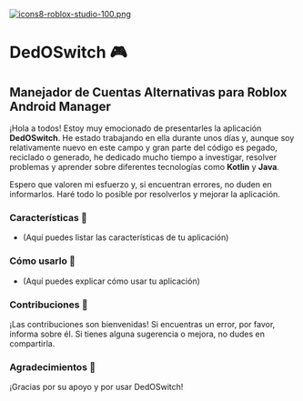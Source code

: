 
[![icons8-roblox-studio-100.png](https://i.postimg.cc/YS6jPkbt/icons8-roblox-studio-100.png)](https://postimg.cc/3ywKyssq)

# DedOSwitch 🎮

## Manejador de Cuentas Alternativas para Roblox Android Manager

¡Hola a todos! Estoy muy emocionado de presentarles la aplicación **DedOSwitch**. He estado trabajando en ella durante unos días y, aunque soy relativamente nuevo en este campo y gran parte del código es pegado, reciclado o generado, he dedicado mucho tiempo a investigar, resolver problemas y aprender sobre diferentes tecnologías como **Kotlin** y **Java**.

Espero que valoren mi esfuerzo y, si encuentran errores, no duden en informarlos. Haré todo lo posible por resolverlos y mejorar la aplicación.

### Características 🚀

* (Aquí puedes listar las características de tu aplicación)

### Cómo usarlo 📖

* (Aquí puedes explicar cómo usar tu aplicación)

### Contribuciones 🤝

¡Las contribuciones son bienvenidas! Si encuentras un error, por favor, informa sobre él. Si tienes alguna sugerencia o mejora, no dudes en compartirla.

### Agradecimientos 💖

¡Gracias por su apoyo y por usar DedOSwitch!

